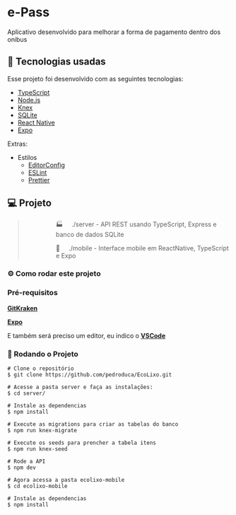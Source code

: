 # e-Pass

Aplicativo desenvolvido para melhorar a forma de pagamento dentro dos onibus

## 🤖 Tecnologias usadas

Esse projeto foi desenvolvido com as seguintes tecnologias:

- [TypeScript](https://www.typescriptlang.org/)
- [Node.js](https://nodejs.org/en/)
- [Knex](http://knexjs.org/)
- [SQLite](https://www.sqlite.org/index.html)
- [React Native](https://facebook.github.io/react-native/)
- [Expo](https://expo.io/)

Extras:

- Estilos
  - [EditorConfig](https://editorconfig.org/)
  - [ESLint](https://eslint.org/)
  - [Prettier](https://prettier.io/)

## 💻 Projeto

   ><p style="margin-left:5em">🏭  &nbsp;&nbsp;&nbsp;&nbsp;./server - API REST usando TypeScript, Express e banco de dados SQLite </p>
   ><p style="margin-left:5em">📱 &nbsp;&nbsp;&nbsp;&nbsp;./mobile - Interface mobile em ReactNative, TypeScript e Expo </p>
### ⚙ Como rodar este projeto

### Pré-requisitos

<b>[GitKraken](https://www.gitkraken.com/)</b>

<b>[Expo](https://expo.io)</b>

E também será preciso um editor, eu indico o <b>[VSCode](https://code.visualstudio.com/)</b>

### 🧭 Rodando o Projeto

```
# Clone o repositório
$ git clone https://github.com/pedroduca/EcoLixo.git

# Acesse a pasta server e faça as instalações:
$ cd server/

# Instale as dependencias
$ npm install

# Execute as migrations para criar as tabelas do banco
$ npm run knex-migrate 

# Execute os seeds para prencher a tabela itens
$ npm run knex-seed 

# Rode a API
$ npm dev

# Agora acessa a pasta ecolixo-mobile
$ cd ecolixo-mobile

# Instale as dependencias
$ npm install
```